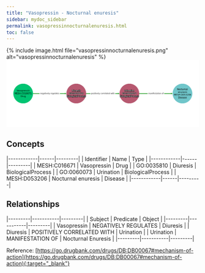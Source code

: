 ```yaml
---
title: "Vasopressin - Nocturnal enuresis"
sidebar: mydoc_sidebar
permalink: vasopressinnocturnalenuresis.html
toc: false 
---
```


{% include image.html file="vasopressinnocturnalenuresis.png" alt="vasopressinnocturnalenuresis" %}![Path Visualization](/images/vasopressinnocturnalenuresis.png)

## Concepts

|------------|------|---------|
| Identifier | Name | Type    |
|------------|------|---------|
| MESH:C016671 | Vasopressin | Drug |
| GO:0035810 | Diuresis | BiologicalProcess |
| GO:0060073 | Urination | BiologicalProcess |
| MESH:D053206 | Nocturnal enuresis | Disease |
|------------|------|---------|

## Relationships

|---------|-----------|---------|
| Subject | Predicate | Object  |
|---------|-----------|---------|
| Vasopressin | NEGATIVELY REGULATES | Diuresis |
| Diuresis | POSITIVELY CORRELATED WITH | Urination |
| Urination | MANIFESTATION OF | Nocturnal Enuresis |
|---------|-----------|---------|

Reference: [https://go.drugbank.com/drugs/DB:DB00067#mechanism-of-action](https://go.drugbank.com/drugs/DB:DB00067#mechanism-of-action){:target="_blank"}